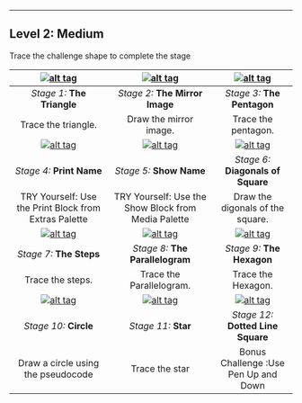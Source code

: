 -------------
## Level 2: Medium
Trace the challenge shape to complete the stage 

| [![alt tag](https://github.com/vaibhavdaren/turtleblocksjs/blob/tutorials/tutcompsite/l2stage1.png "1")](https://turtle.sugarlabs.org/index.html?id=1530713629821523&run=True)       |   [![alt tag](https://github.com/vaibhavdaren/turtleblocksjs/blob/tutorials/tutcompsite/l2stage2.png "2")](https://turtle.sugarlabs.org/index.html?id=1530813691049477&run=True) |[![alt tag](https://github.com/vaibhavdaren/turtleblocksjs/blob/tutorials/tutcompsite/l2stage3.png "3")](https://turtle.sugarlabs.org/index.html?id=1530860213239872&run=True)
:-------------------------:|:-------------------------:|:-------------------------:
*Stage 1:* **The Triangle**           |*Stage 2:* **The Mirror Image**         |*Stage 3:* **The Pentagon**
Trace the triangle.  |  Draw the mirror image.| Trace the pentagon.
| [![alt tag](https://github.com/vaibhavdaren/turtleblocksjs/blob/tutorials/tutcompsite/l2stage4.png "4")](https://turtle.sugarlabs.org/index.html?id=1526567252260030)       |   [![alt tag](https://github.com/vaibhavdaren/turtleblocksjs/blob/tutorials/tutcompsite/l2stage5.png "5")](https://turtle.sugarlabs.org/index.html?id=1526567252260030) |[![alt tag](https://github.com/vaibhavdaren/turtleblocksjs/blob/tutorials/tutcompsite/level2stage6.jpg "6")](https://turtle.sugarlabs.org/index.html?id=1526567252260030)
*Stage 4:* **Print Name**           |*Stage 5:* **Show Name**         |*Stage 6:* **Diagonals of Square**
TRY Yourself: Use the Print Block from Extras Palette |TRY Yourself: Use the Show Block from Media Palette| Draw the digonals of the square.
| [![alt tag](https://github.com/vaibhavdaren/turtleblocksjs/blob/tutorials/tutcompsite/level2stage7.png "7")](https://turtle.sugarlabs.org/index.html?id=1526567252260030)       |   [![alt tag](https://github.com/vaibhavdaren/turtleblocksjs/blob/tutorials/tutcompsite/l2stage8.png "8")](https://turtle.sugarlabs.org/index.html?id=1526567252260030) |[![alt tag](https://github.com/vaibhavdaren/turtleblocksjs/blob/tutorials/tutcompsite/l2stage9.png "9")](https://turtle.sugarlabs.org/index.html?id=1526567252260030)
*Stage 7:* **The Steps**           |*Stage 8:* **The Parallelogram**         |*Stage 9:* **The Hexagon**
Trace the steps. |  Trace the Parallelogram. | Trace the Hexagon.
| [![alt tag](https://github.com/vaibhavdaren/turtleblocksjs/blob/tutorials/tutcompsite/stage11.png "10")](https://turtle.sugarlabs.org/index.html?id=1526567252260030)       |   [![alt tag](https://github.com/vaibhavdaren/turtleblocksjs/blob/tutorials/tutcompsite/l2stage11.png "11")](https://turtle.sugarlabs.org/index.html?id=1526567252260030) |[![alt tag](https://github.com/vaibhavdaren/turtleblocksjs/blob/tutorials/tutcompsite/l2stage12.png "12")](https://turtle.sugarlabs.org/index.html?id=1526567252260030)
*Stage 10:* **Circle**            |*Stage 11:* **Star**         |*Stage 12:* **Dotted Line Square**
Draw a circle using the pseudocode | Trace the star |Bonus Challenge :Use Pen Up and Down
